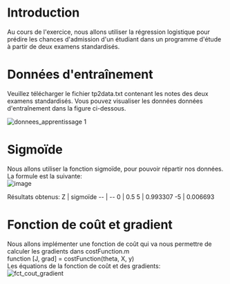 # Introduction

Au cours de l'exercice, nous allons utiliser la régression logistique pour prédire les chances d'admission d'un étudiant dans un programme d'étude à partir de deux examens standardisés.

# Données d'entraînement

Veuillez télécharger le fichier tp2data.txt contenant les notes des deux examens standardisés.
Vous pouvez visualiser les données données d'entraînement dans la figure ci-dessous.

![donnees_apprentissage 1](https://user-images.githubusercontent.com/26171556/36231499-a0c75560-11b4-11e8-8329-a90da84ab566.png)

# Sigmoïde

Nous allons utiliser la fonction sigmoïde, pour pouvoir répartir nos données.
La formule est la suivante: 
<br /> ![image](https://user-images.githubusercontent.com/26171556/36397884-cee20992-159a-11e8-9517-4463b88fde3c.png)

Résultats obtenus:
Z | sigmoïde
-- | --
0 | 0.5
5 | 0.993307
-5 | 0.006693


# Fonction de coût et gradient

Nous allons implémenter une fonction de coût  qui va nous permettre de calculer les gradients  dans costFunction.m
<br /> function [J, grad] = costFunction(theta, X, y)
<br /> Les équations de la fonction de coût et des gradients:
<br />![fct_cout_gradient](https://user-images.githubusercontent.com/26171556/36398344-0c6569d8-159d-11e8-913a-46bbb8041c87.png)


